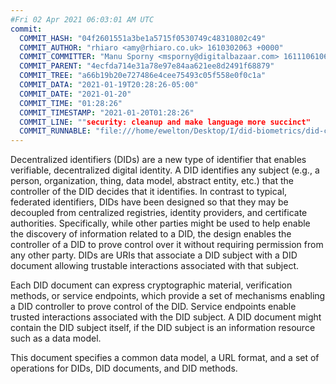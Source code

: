 ```yaml
---
#Fri 02 Apr 2021 06:03:01 AM UTC
commit:
  COMMIT_HASH: "04f2601551a3be1a5715f0530749c48310802c49"
  COMMIT_AUTHOR: "rhiaro <amy@rhiaro.co.uk> 1610302063 +0000"
  COMMIT_COMMITTER: "Manu Sporny <msporny@digitalbazaar.com> 1611106106 -0500"
  COMMIT_PARENT: "4ecfda714e31a78e97e84aa621ee8d2491f68879"
  COMMIT_TREE: "a66b19b20e727486e4cee75493c05f558e0f0c1a"
  COMMIT_DATA: "2021-01-19T20:28:26-05:00"
  COMMIT_DATE: "2021-01-20"
  COMMIT_TIME: "01:28:26"
  COMMIT_TIMESTAMP: "2021-01-20T01:28:26"
  COMMIT_LINE: ""security: cleanup and make language more succinct"
  COMMIT_RUNNABLE: "file:///home/ewelton/Desktop/I/did-biometrics/did-core-dataset/analysis/gitinfo/04f2601551a3be1a5715f0530749c48310802c49/snapshot/index.html"
---
```


<section id="abstract">
<p>
<a>Decentralized identifiers</a> (DIDs) are a new type of identifier that
enables verifiable, decentralized digital identity. A <a>DID</a> identifies any
subject (e.g., a person, organization, thing, data model, abstract entity, etc.)
that the controller of the <a>DID</a> decides that it identifies. In contrast to
typical, federated identifiers, DIDs have been designed so that they may be
decoupled from centralized registries, identity providers, and certificate
authorities. Specifically, while other parties might be used to help enable the
discovery of information related to a <a>DID</a>, the design enables the
controller of a <a>DID</a> to prove control over it without requiring permission
from any other party. <a>DIDs</a> are URIs that associate a <a>DID subject</a>
with a <a>DID document</a> allowing trustable interactions associated with that
subject.
    </p>
<p>
Each <a>DID document</a> can express cryptographic material, verification
methods, or <a>service endpoints</a>, which provide a set of mechanisms enabling
a <a>DID controller</a> to prove control of the <a>DID</a>. <a>Service
endpoints</a> enable trusted interactions associated with the <a>DID
subject</a>. A <a>DID document</a> might contain the <a>DID subject</a> itself,
if the <a>DID subject</a> is an information resource such as a data model.
    </p>
<p>
This document specifies a common data model, a URL format, and a set of
operations for <a>DIDs</a>, <a>DID documents</a>, and <a>DID methods</a>.
    </p>
</section>
